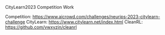 CityLearn2023 Competition Work

Competition: https://www.aicrowd.com/challenges/neurips-2023-citylearn-challenge
CityLearn: https://www.citylearn.net/index.html
CleanRL: https://github.com/vwxyzjn/cleanrl
